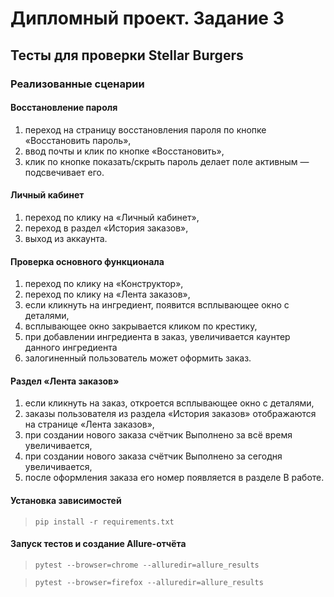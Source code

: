 # Дипломный проект. Задание 3

## Тесты для проверки Stellar Burgers

### Реализованные сценарии

#### Восстановление пароля
1. переход на страницу восстановления пароля по кнопке «Восстановить пароль»,
1. ввод почты и клик по кнопке «Восстановить»,
1. клик по кнопке показать/скрыть пароль делает поле активным — подсвечивает его.

#### Личный кабинет 
1. переход по клику на «Личный кабинет»,
1. переход в раздел «История заказов»,
1. выход из аккаунта.

#### Проверка основного функционала
1. переход по клику на «Конструктор»,
1. переход по клику на «Лента заказов»,
1. если кликнуть на ингредиент, появится всплывающее окно с деталями,
1. всплывающее окно закрывается кликом по крестику,
1. при добавлении ингредиента в заказ, увеличивается каунтер данного ингредиента
1. залогиненный пользователь может оформить заказ.

#### Раздел «Лента заказов»
1. если кликнуть на заказ, откроется всплывающее окно с деталями,
1. заказы пользователя из раздела «История заказов» отображаются на странице «Лента заказов»,
1. при создании нового заказа счётчик Выполнено за всё время увеличивается,
1. при создании нового заказа счётчик Выполнено за сегодня увеличивается,
1. после оформления заказа его номер появляется в разделе В работе.


#### Установка зависимостей

> `pip install -r requirements.txt`

#### Запуск тестов и создание Allure-отчёта

> `pytest --browser=chrome --alluredir=allure_results`

> `pytest --browser=firefox --alluredir=allure_results`